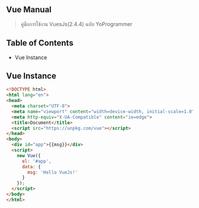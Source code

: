 ## Vue Manual
> คู่มือการใช้งาน VuesJs(2.4.4) ฉบับ YoProgrammer

## Table of Contents
  - Vue Instance

## Vue Instance
```html
<!DOCTYPE html>
<html lang="en">
<head>
  <meta charset="UTF-8">
  <meta name="viewport" content="width=device-width, initial-scale=1.0">
  <meta http-equiv="X-UA-Compatible" content="ie=edge">
  <title>Document</title>
  <script src="https://unpkg.com/vue"></script>
</head>
<body>
  <div id="app">{{msg}}</div>
  <script>
    new Vue({
      el: '#app',
      data: {
        msg: 'Hello VueJs!'
      }
    });
  </script>
</body>
</html>
```